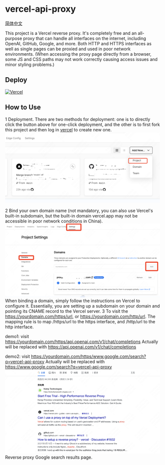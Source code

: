 # vercel-api-proxy
[简体中文](./README.md)

This project is a Vercel reverse proxy. It's completely free and an all-purpose proxy that can handle all interfaces on the internet, including OpenAI, GitHub, Google, and more. Both HTTP and HTTPS interfaces as well as single pages can be proxied and used in poor network environments. (When accessing the proxy page directly from a browser, some JS and CSS paths may not work correctly causing access issues and minor styling problems.)
## Deploy
[![Vercel](https://vercel.com/button)](https://vercel.com/import/project?template=https://github.com/souying/vercel-api-proxy)


## How to Use
1 Deployment. There are two methods for deployment: one is to directly click the button above for one-click deployment, and the other is to first fork this project and then log in [vercel](https://vercel.com/) to create new one.
![new project](img/newproject.png)

2 Bind your own domain name (not mandatory, you can also use Vercel's built-in subdomain, but the built-in domain vercel.app may not be accessible in poor network conditions in China).
![domain](img/domain.png)
When binding a domain, simply follow the instructions on Vercel to configure it. Essentially, you are setting up a subdomain on your domain and pointing its CNAME record to the Vercel server.
3 To visit the https://yourdomain.com/https/url, or https://yourdomain.com/http/url.
The mapping rule is to map /https/url to the https interface, and /http/url to the http interface.


demo1: visit https://yourdomain.com/https/api.openai.com/v1/chat/completions
Actually will be replaced with https://api.openai.com/v1/chat/completions

demo2: visit https://yourdomain.com/https/www.google.com/search?q=vercel-api-proxy
Actually will be replaced with https://www.google.com/search?q=vercel-api-proxy
![demo3](img/demo3.png)
Reverse proxy Google search results page.


